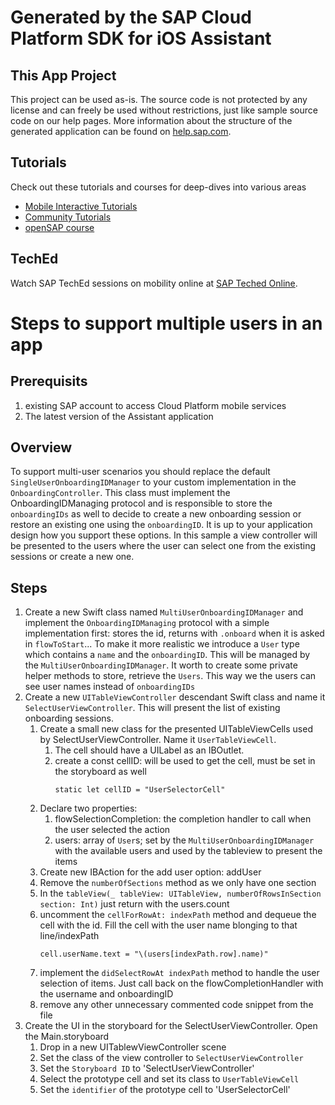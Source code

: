 # Generated by the SAP Cloud Platform SDK for iOS Assistant

## This App Project
This project can be used as-is. The source code is not protected by any license and can freely be used without restrictions, just like sample source code on our help pages.
More information about the structure of the generated application can be found on [help.sap.com](https://help.sap.com/viewer/fc1a59c210d848babfb3f758a6f55cb1/3.1/en-US/c14683672e9d4df383e8fced4ea9a019.html).

## Tutorials
Check out these tutorials and courses for deep-dives into various areas
* [Mobile Interactive Tutorials](https://www.sap.com/developer/tutorial-navigator/mobile-interactive-tutorials.html)
* [Community Tutorials](https://www.sap.com/developer/topics/cloud-platform-sdk-for-ios.html)
* [openSAP course](https://open.sap.com/courses/ios2)

## TechEd
Watch SAP TechEd sessions on mobility online at [SAP Teched Online](http://www.sapteched.com/online).


#  Steps to support multiple users in an app

## Prerequisits
1. existing SAP  account to access Cloud Platform mobile services
1. The latest version of the Assistant application

## Overview
To support multi-user scenarios you should  replace the default `SingleUserOnboardingIDManager` to your custom implementation in the `OnboardingController`. This class must implement the OnboardingIDManaging protocol and is responsible to store the `onboardingIDs` as well to decide to create a new onboarding session or restore an existing one using the `onboardingID`. It is up to your application design how you support these options.
In this sample a view controller will be presented to the users where the user can select one from the existing sessions or create a new one.

## Steps
  
1. Create a new Swift class named `MultiUserOnboardingIDManager` and implement the `OnboardingIDManaging` protocol with a simple implementation first: stores the id, returns with `.onboard` when it is asked in `flowToStart`... To make it more realistic we introduce a `User` type which contains a `name` and the `onboardingID`. This will be managed by the `MultiUserOnboardingIDManager`. It worth to create some private helper methods to store, retrieve the `Users`. This way we the users can see user names instead of `onboardingIDs`
1. Create a new `UITableViewController` descendant Swift class and name it `SelectUserViewController`. This will present the list of existing onboarding sessions.
    1. Create a small new class for the presented UITableViewCells used by SelectUserViewController. Name it `UserTableViewCell`.
        1. The cell should have a UILabel as an IBOutlet.
        1. create a const cellID: will be used to get the cell, must be set in the storyboard as well
            ```
            static let cellID = "UserSelectorCell"
            ```
    1. Declare two properties:
        1. flowSelectionCompletion: the completion handler to call when the user selected the action
        1. users: array of `User`s; set by the `MultiUserOnboardingIDManager` with the available users and used by the tableview to present the items
    1. Create new IBAction for the add user option: addUser
    1. Remove the `numberOfSections` method as we only have one section
    1. In the `tableView(_ tableView: UITableView, numberOfRowsInSection section: Int)` just return with the users.count
    1. uncomment the `cellForRowAt: indexPath` method and dequeue the cell with the id. Fill the cell with the user name blonging to that line/indexPath
        ```
        cell.userName.text = "\(users[indexPath.row].name)"
        ```
    1. implement the `didSelectRowAt indexPath` method to handle the user selection of items. Just call back on the flowCompletionHandler with the username and onboardingID  
    1. remove any other unnecessary commented code snippet from the file
1. Create the UI in the storyboard for the SelectUserViewController. Open the Main.storyboard
    1. Drop in a new UITablewViewController scene
    1. Set the class of the view controller to `SelectUserViewController`
    1. Set the `Storyboard ID` to 'SelectUserViewController'
    1. Select the prototype cell and set its class to `UserTableViewCell`
    1. Set the `identifier` of the prototype cell to 'UserSelectorCell'
    
    





